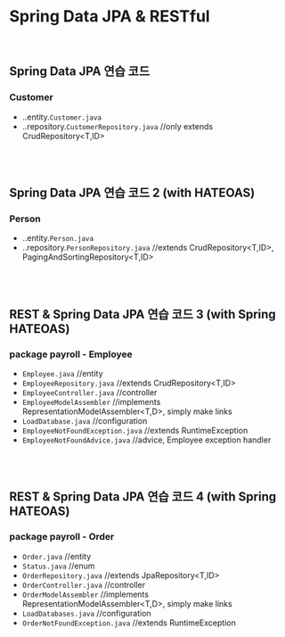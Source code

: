 <h1>Spring Data JPA & RESTful</h1>
<br>

<h2>Spring Data JPA 연습 코드</h2>
<h3> Customer </h3>

* ..entity.`Customer.java`
* ..repository.`CustomerRepository.java` //only extends CrudRepository<T,ID>

<br><br>


<h2>Spring Data JPA 연습 코드 2 (with HATEOAS)</h2>
<h3> Person </h3>

* ..entity.`Person.java`
* ..repository.`PersonRepository.java` //extends CrudRepository<T,ID>, PagingAndSortingRepository<T,ID>

<br><br>


<h2>REST & Spring Data JPA 연습 코드 3 (with Spring HATEOAS)</h2>
<h3>package payroll - Employee</h3>

* `Employee.java` //entity
* `EmployeeRepository.java` //extends CrudRepository<T,ID>
* `EmployeeController.java` //controller
* `EmployeeModelAssembler` //implements RepresentationModelAssembler<T,D>, simply make links
* `LoadDatabase.java` //configuration
* `EmployeeNotFoundException.java` //extends RuntimeException
* `EmployeeNotFoundAdvice.java` //advice, Employee exception handler

<br><br>


<h2>REST & Spring Data JPA 연습 코드 4 (with Spring HATEOAS)</h2>
<h3>package payroll - Order</h3>

* `Order.java` //entity
* `Status.java` //enum
* `OrderRepository.java` //extends JpaRepository<T,ID>
* `OrderController.java` //controller
* `OrderModelAssembler` //implements RepresentationModelAssembler<T,D>, simply make links
* `LoadDatabases.java` //configuration
* `OrderNotFoundException.java` //extends RuntimeException

<br><br>
<br>

